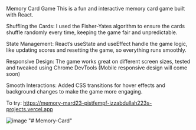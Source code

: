 Memory Card Game
This is a fun and interactive memory card game built with React.

Shuffling the Cards: I used the Fisher-Yates algorithm to ensure the cards shuffle randomly every time, keeping the game fair and unpredictable.

State Management: React’s useState and useEffect handle the game logic, like updating scores and resetting the game, so everything runs smoothly.

Responsive Design: The game works great on different screen sizes, tested and tweaked using Chrome DevTools (Mobile responsive design will come soon)

Smooth Interactions: Added CSS transitions for hover effects and background changes to make the game more engaging.

To try: https://memory-mard23-pistfempf-izzabdullah223s-projects.vercel.app


![image](https://github.com/user-attachments/assets/021f2f0b-6aff-4d06-a3a8-63b26c9ece83)
"# Memory-Card" 
